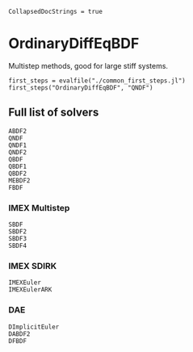 ```@meta
CollapsedDocStrings = true
```

# OrdinaryDiffEqBDF

Multistep methods, good for large stiff systems.

```@eval
first_steps = evalfile("./common_first_steps.jl")
first_steps("OrdinaryDiffEqBDF", "QNDF")
```

## Full list of solvers

```@docs
ABDF2
QNDF
QNDF1
QNDF2
QBDF
QBDF1
QBDF2
MEBDF2
FBDF
```

### IMEX Multistep

```@docs
SBDF
SBDF2
SBDF3
SBDF4
```

### IMEX SDIRK

```@docs
IMEXEuler
IMEXEulerARK
```

### DAE

```@docs
DImplicitEuler
DABDF2
DFBDF
```
